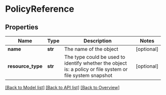 # PolicyReference

## Properties
Name | Type | Description | Notes
------------ | ------------- | ------------- | -------------
**name** | **str** | The name of the object | [optional] 
**resource_type** | **str** | The type could be used to identify whether the object is: a policy or file system or file system snapshot | [optional] 

[[Back to Model list]](index.md#documentation-for-models) [[Back to API list]](index.md#endpoint-properties) [[Back to Overview]](index.md)



